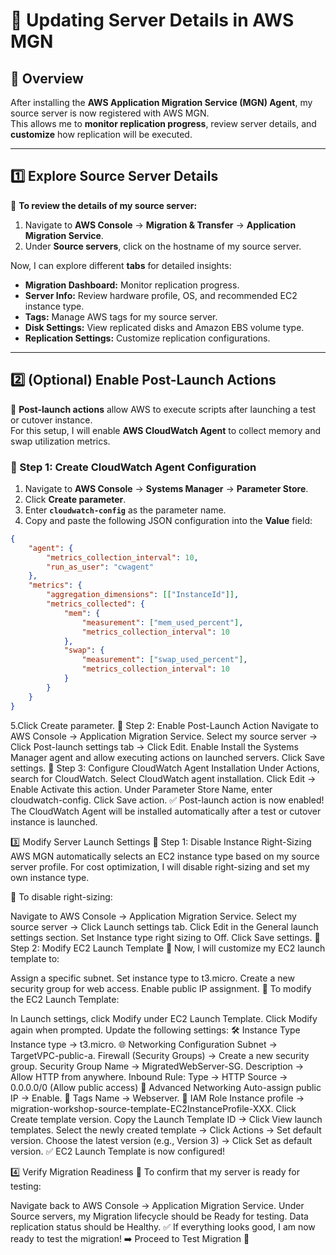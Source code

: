 # **🔄 Updating Server Details in AWS MGN**

## **📌 Overview**
After installing the **AWS Application Migration Service (MGN) Agent**, my source server is now registered with AWS MGN.  
This allows me to **monitor replication progress**, review server details, and **customize** how replication will be executed.

---

## **1️⃣ Explore Source Server Details**
📌 **To review the details of my source server:**
1. Navigate to **AWS Console** → **Migration & Transfer** → **Application Migration Service**.
2. Under **Source servers**, click on the hostname of my source server.

Now, I can explore different **tabs** for detailed insights:

- **Migration Dashboard:** Monitor replication progress.  
- **Server Info:** Review hardware profile, OS, and recommended EC2 instance type.  
- **Tags:** Manage AWS tags for my source server.  
- **Disk Settings:** View replicated disks and Amazon EBS volume type.  
- **Replication Settings:** Customize replication configurations.  

---

## **2️⃣ (Optional) Enable Post-Launch Actions**
📌 **Post-launch actions** allow AWS to execute scripts after launching a test or cutover instance.  
For this setup, I will enable **AWS CloudWatch Agent** to collect memory and swap utilization metrics.

### **🔹 Step 1: Create CloudWatch Agent Configuration**
1. Navigate to **AWS Console** → **Systems Manager** → **Parameter Store**.
2. Click **Create parameter**.
3. Enter **`cloudwatch-config`** as the parameter name.
4. Copy and paste the following JSON configuration into the **Value** field:
```json
{
    "agent": {
        "metrics_collection_interval": 10,
        "run_as_user": "cwagent"
    },
    "metrics": {
        "aggregation_dimensions": [["InstanceId"]],
        "metrics_collected": {
            "mem": {
                "measurement": ["mem_used_percent"],
                "metrics_collection_interval": 10
            },
            "swap": {
                "measurement": ["swap_used_percent"],
                "metrics_collection_interval": 10
            }
        }
    }
}
```
5.Click Create parameter.
🔹 Step 2: Enable Post-Launch Action
Navigate to AWS Console → Application Migration Service.
Select my source server → Click Post-launch settings tab → Click Edit.
Enable Install the Systems Manager agent and allow executing actions on launched servers.
Click Save settings.
🔹 Step 3: Configure CloudWatch Agent Installation
Under Actions, search for CloudWatch.
Select CloudWatch agent installation.
Click Edit → Enable Activate this action.
Under Parameter Store Name, enter cloudwatch-config.
Click Save action.
✅ Post-launch action is now enabled! The CloudWatch Agent will be installed automatically after a test or cutover instance is launched.

3️⃣ Modify Server Launch Settings
🔹 Step 1: Disable Instance Right-Sizing
AWS MGN automatically selects an EC2 instance type based on my source server profile.
For cost optimization, I will disable right-sizing and set my own instance type.

📌 To disable right-sizing:

Navigate to AWS Console → Application Migration Service.
Select my source server → Click Launch settings tab.
Click Edit in the General launch settings section.
Set Instance type right sizing to Off.
Click Save settings.
🔹 Step 2: Modify EC2 Launch Template
📌 Now, I will customize my EC2 launch template to:

Assign a specific subnet.
Set instance type to t3.micro.
Create a new security group for web access.
Enable public IP assignment.
📌 To modify the EC2 Launch Template:

In Launch settings, click Modify under EC2 Launch Template.
Click Modify again when prompted.
Update the following settings:
🛠 Instance Type
Instance type → t3.micro.
🌐 Networking Configuration
Subnet → TargetVPC-public-a.
Firewall (Security Groups) → Create a new security group.
Security Group Name → MigratedWebServer-SG.
Description → Allow HTTP from anywhere.
Inbound Rule:
Type → HTTP
Source → 0.0.0.0/0 (Allow public access)
🔹 Advanced Networking
Auto-assign public IP → Enable.
🔹 Tags
Name → Webserver.
🔹 IAM Role
Instance profile → migration-workshop-source-template-EC2InstanceProfile-XXX.
Click Create template version.
Copy the Launch Template ID → Click View launch templates.
Select the newly created template → Click Actions → Set default version.
Choose the latest version (e.g., Version 3) → Click Set as default version.
✅ EC2 Launch Template is now configured!

4️⃣ Verify Migration Readiness
📌 To confirm that my server is ready for testing:

Navigate back to AWS Console → Application Migration Service.
Under Source servers, my Migration lifecycle should be Ready for testing.
Data replication status should be Healthy.
✅ If everything looks good, I am now ready to test the migration!
➡️ Proceed to Test Migration 🚀
